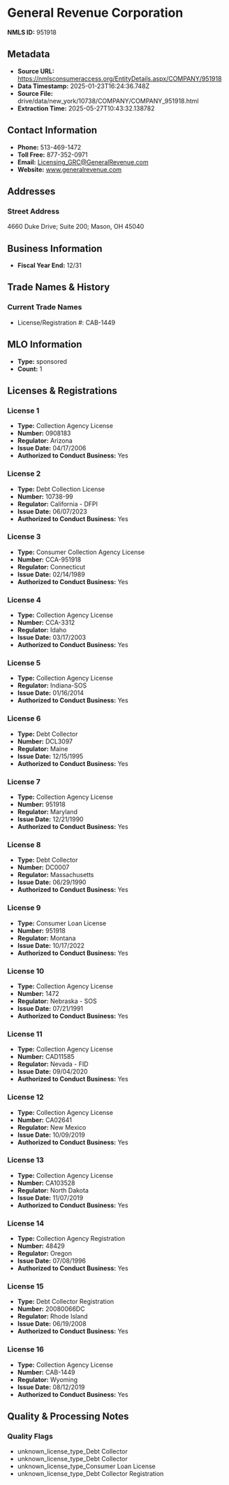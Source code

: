 # General Revenue Corporation

**NMLS ID:** 951918

## Metadata
- **Source URL:** https://nmlsconsumeraccess.org/EntityDetails.aspx/COMPANY/951918
- **Data Timestamp:** 2025-01-23T16:24:36.748Z
- **Source File:** drive/data/new_york/10738/COMPANY/COMPANY_951918.html
- **Extraction Time:** 2025-05-27T10:43:32.138782

## Contact Information
- **Phone:** 513-469-1472
- **Toll Free:** 877-352-0971
- **Email:** Licensing_GRC@GeneralRevenue.com
- **Website:** www.generalrevenue.com

## Addresses
### Street Address
4660 Duke Drive; Suite 200; Mason, OH 45040

## Business Information
- **Fiscal Year End:** 12/31

## Trade Names & History
### Current Trade Names
- License/Registration #: CAB-1449

## MLO Information
- **Type:** sponsored
- **Count:** 1

## Licenses & Registrations

### License 1
- **Type:** Collection Agency License
- **Number:** 0908183
- **Regulator:** Arizona
- **Issue Date:** 04/17/2006
- **Authorized to Conduct Business:** Yes

### License 2
- **Type:** Debt Collection License
- **Number:** 10738-99
- **Regulator:** California - DFPI
- **Issue Date:** 06/07/2023
- **Authorized to Conduct Business:** Yes

### License 3
- **Type:** Consumer Collection Agency License
- **Number:** CCA-951918
- **Regulator:** Connecticut
- **Issue Date:** 02/14/1989
- **Authorized to Conduct Business:** Yes

### License 4
- **Type:** Collection Agency License
- **Number:** CCA-3312
- **Regulator:** Idaho
- **Issue Date:** 03/17/2003
- **Authorized to Conduct Business:** Yes

### License 5
- **Type:** Collection Agency License
- **Regulator:** Indiana-SOS
- **Issue Date:** 01/16/2014
- **Authorized to Conduct Business:** Yes

### License 6
- **Type:** Debt Collector
- **Number:** DCL3097
- **Regulator:** Maine
- **Issue Date:** 12/15/1995
- **Authorized to Conduct Business:** Yes

### License 7
- **Type:** Collection Agency License
- **Number:** 951918
- **Regulator:** Maryland
- **Issue Date:** 12/21/1990
- **Authorized to Conduct Business:** Yes

### License 8
- **Type:** Debt Collector
- **Number:** DC0007
- **Regulator:** Massachusetts
- **Issue Date:** 06/29/1990
- **Authorized to Conduct Business:** Yes

### License 9
- **Type:** Consumer Loan License
- **Number:** 951918
- **Regulator:** Montana
- **Issue Date:** 10/17/2022
- **Authorized to Conduct Business:** Yes

### License 10
- **Type:** Collection Agency License
- **Number:** 1472
- **Regulator:** Nebraska - SOS
- **Issue Date:** 07/21/1991
- **Authorized to Conduct Business:** Yes

### License 11
- **Type:** Collection Agency License
- **Number:** CAD11585
- **Regulator:** Nevada - FID
- **Issue Date:** 09/04/2020
- **Authorized to Conduct Business:** Yes

### License 12
- **Type:** Collection Agency License
- **Number:** CA02641
- **Regulator:** New Mexico
- **Issue Date:** 10/09/2019
- **Authorized to Conduct Business:** Yes

### License 13
- **Type:** Collection Agency License
- **Number:** CA103528
- **Regulator:** North Dakota
- **Issue Date:** 11/07/2019
- **Authorized to Conduct Business:** Yes

### License 14
- **Type:** Collection Agency Registration
- **Number:** 48429
- **Regulator:** Oregon
- **Issue Date:** 07/08/1996
- **Authorized to Conduct Business:** Yes

### License 15
- **Type:** Debt Collector Registration
- **Number:** 20080066DC
- **Regulator:** Rhode Island
- **Issue Date:** 06/19/2008
- **Authorized to Conduct Business:** Yes

### License 16
- **Type:** Collection Agency License
- **Number:** CAB-1449
- **Regulator:** Wyoming
- **Issue Date:** 08/12/2019
- **Authorized to Conduct Business:** Yes

## Quality & Processing Notes
### Quality Flags
- unknown_license_type_Debt Collector
- unknown_license_type_Debt Collector
- unknown_license_type_Consumer Loan License
- unknown_license_type_Debt Collector Registration
